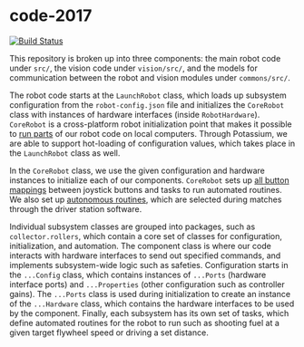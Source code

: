 # code-2017
[![Build Status](https://travis-ci.com/Team846/code-2017.svg?token=e7YDwRtDYquxTJtrWRJy&branch=master)](https://travis-ci.com/Team846/code-2017)

This repository is broken up into three components: the main robot code under `src/`, the vision code under `vision/src/`, and the models for communication between the robot and vision modules under `commons/src/`.

The robot code starts at the `LaunchRobot` class, which loads up subsystem configuration from the `robot-config.json` file and initializes the `CoreRobot` class with instances of hardware interfaces (inside `RobotHardware`). `CoreRobot` is a cross-platform robot initialization point that makes it possible to [run parts](https://github.com/Team846/code-2017/blob/master/src/test/scala/com/lynbrookrobotics/seventeen/TestLaunchRobot.scala) of our robot code on local computers. Through Potassium, we are able to support hot-loading of configuration values, which takes place in the `LaunchRobot` class as well.

In the `CoreRobot` class, we use the given configuration and hardware instances to initialize each of our components. `CoreRobot` sets up [all button mappings](https://github.com/Team846/code-2017/blob/master/src/main/scala/com/lynbrookrobotics/seventeen/ButtonMappings.scala) between joystick buttons and tasks to run automated routines. We also set up [autonomous routines](https://github.com/Team846/code-2017/blob/master/src/main/scala/com/lynbrookrobotics/seventeen/AutoGenerator.scala), which are selected during matches through the driver station software.

Individual subsystem classes are grouped into packages, such as `collector.rollers`, which contain a core set of classes for configuration, initialization, and automation. The component class is where our code interacts with hardware interfaces to send out specified commands, and implements subsystem-wide logic such as safeties. Configuration starts in the `...Config` class, which contains instances of `...Ports` (hardware interface ports) and `...Properties` (other configuration such as controller gains). The `...Ports` class is used during initialization to create an instance of the `...Hardware` class, which contains the hardware interfaces to be used by the component. Finally, each subsystem has its own set of tasks, which define automated routines for the robot to run such as shooting fuel at a given target flywheel speed or driving a set distance.
